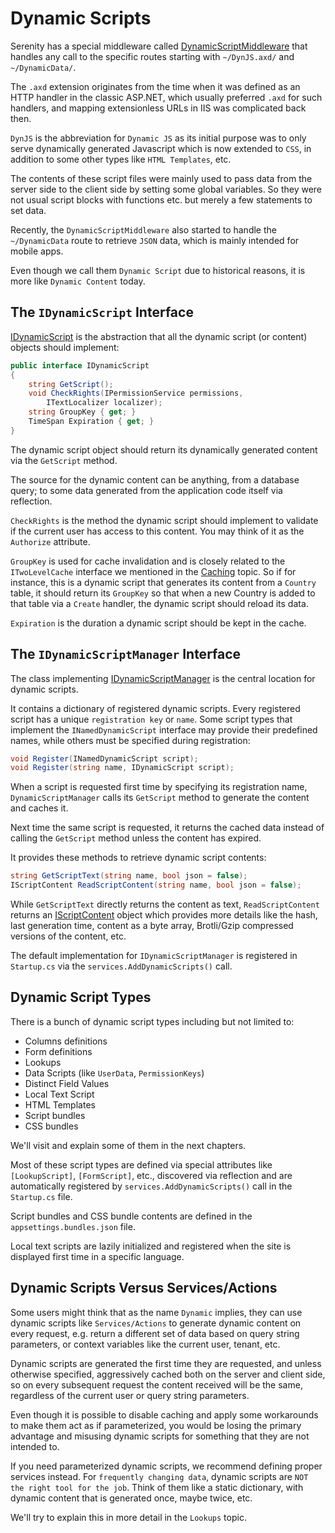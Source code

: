 # Dynamic Scripts

Serenity has a special middleware called [DynamicScriptMiddleware](../../api/dotnet/Serenity.Net.Web/Serenity.Web.Middleware/DynamicScriptMiddleware.md) that handles any call to the specific routes starting with `~/DynJS.axd/` and `~/DynamicData/`.

The `.axd` extension originates from the time when it was defined as an HTTP handler in the classic ASP.NET, which usually preferred `.axd` for such handlers, and mapping extensionless URLs in IIS was complicated back then.

`DynJS` is the abbreviation for `Dynamic JS` as its initial purpose was to only serve dynamically generated Javascript which is now extended to `CSS`, in addition to some other types like `HTML Templates`, etc. 

The contents of these script files were mainly used to pass data from the server side to the client side by setting some global variables. So they were not usual script blocks with functions etc. but merely a few statements to set data.
 
Recently, the `DynamicScriptMiddleware` also started to handle the `~/DynamicData` route to retrieve `JSON` data, which is mainly intended for mobile apps.

Even though we call them `Dynamic Script` due to historical reasons, it is more like `Dynamic Content` today.

## The `IDynamicScript` Interface

[IDynamicScript](../../api/dotnet/Serenity.Net.Web/Serenity.Web/IDynamicScript.md) is the abstraction that all the dynamic script (or content) objects should implement:

```cs
public interface IDynamicScript
{
    string GetScript();
    void CheckRights(IPermissionService permissions, 
        ITextLocalizer localizer);
    string GroupKey { get; }
    TimeSpan Expiration { get; }
}
```

The dynamic script object should return its dynamically generated content via the `GetScript` method.

The source for the dynamic content can be anything, from a database query; to some data generated from the application code itself via reflection.

`CheckRights` is the method the dynamic script should implement to validate if the current user has access to this content. You may think of it as the `Authorize` attribute.

`GroupKey` is used for cache invalidation and is closely related to the `ITwoLevelCache` interface we mentioned in the [Caching](../caching.md) topic. So if for instance, this is a dynamic script that generates its content from a `Country` table, it should return its `GroupKey` so that when a new Country is added to that table via a `Create` handler, the dynamic script should reload its data.

`Expiration` is the duration a dynamic script should be kept in the cache.

## The `IDynamicScriptManager` Interface

The class implementing [IDynamicScriptManager](../../api/dotnet/Serenity.Net.Web/Serenity.Web/IDynamicScriptManager.md) is the central location for dynamic scripts.

It contains a dictionary of registered dynamic scripts. Every registered script has a unique `registration key` or `name`. Some script types that implement the `INamedDynamicScript` interface may provide their predefined names, while others must be specified during registration:

```cs
void Register(INamedDynamicScript script);
void Register(string name, IDynamicScript script);
```

When a script is requested first time by specifying its registration name, `DynamicScriptManager` calls its `GetScript` method to generate the content and caches it.

Next time the same script is requested, it returns the cached data instead of calling the `GetScript` method unless the content has expired.

It provides these methods to retrieve dynamic script contents:

```cs
string GetScriptText(string name, bool json = false);
IScriptContent ReadScriptContent(string name, bool json = false);
```

While `GetScriptText` directly returns the content as text, `ReadScriptContent` returns an [IScriptContent](../../api/dotnet/Serenity.Net.Web/Serenity.Web/IScriptContent.md) object which provides more details like the hash, last generation time, content as a byte array, Brotli/Gzip compressed versions of the content, etc.

The default implementation for `IDynamicScriptManager` is registered in `Startup.cs` via the `services.AddDynamicScripts()` call.

## Dynamic Script Types

There is a bunch of dynamic script types including but not limited to:

- Columns definitions
- Form definitions
- Lookups
- Data Scripts (like `UserData`, `PermissionKeys`)
- Distinct Field Values
- Local Text Script
- HTML Templates
- Script bundles
- CSS bundles

We'll visit and explain some of them in the next chapters. 

Most of these script types are defined via special attributes like `[LookupScript]`, `[FormScript]`, etc., discovered via reflection and are automatically registered by `services.AddDynamicScripts()` call in the `Startup.cs` file.

Script bundles and CSS bundle contents are defined in the `appsettings.bundles.json` file.

Local text scripts are lazily initialized and registered when the site is displayed first time in a specific language.

## Dynamic Scripts Versus Services/Actions

Some users might think that as the name `Dynamic` implies, they can use dynamic scripts like `Services/Actions` to generate dynamic content on every request, e.g. return a different set of data based on query string parameters, or context variables like the current user, tenant, etc.

Dynamic scripts are generated the first time they are requested, and unless otherwise specified, aggressively cached both on the server and client side, so on every subsequent request the content received will be the same, regardless of the current user or query string parameters.

Even though it is possible to disable caching and apply some workarounds to make them act as if parameterized, you would be losing the primary advantage and misusing dynamic scripts for something that they are not intended to.

If you need parameterized dynamic scripts, we recommend defining proper services instead. For `frequently changing data`, dynamic scripts are `NOT the right tool for the job`. Think of them like a static dictionary, with dynamic content that is generated once, maybe twice, etc.

We'll try to explain this in more detail in the `Lookups` topic.
